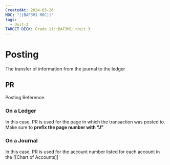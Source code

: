 ```yaml
---
CreatedAt: 2024-03-26
MOC: "[[BAF3M1 MOC]]"
tags:
  - Unit-3
TARGET DECK: Grade 11::BAF3M1::Unit 3
---
```


# Posting
The transfer of information from the journal to the ledger
## PR
Posting Reference.
<!--ID: 1757893916300-->

### On a Ledger
In this case, PR is used for the page in which the transaction was posted to. Make sure to **prefix the page number with "J"**
<!--ID: 1757893916302-->

### On a Journal
In this case, PR is used for the account number listed for each account in the [[Chart of Accounts]]
<!--ID: 1718216451526-->


